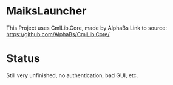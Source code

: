 # MaiksLauncher

This Project uses CmlLib.Core, made by AlphaBs
Link to source: https://github.com/AlphaBs/CmlLib.Core/

# Status
Still very unfinished, no authentication, bad GUI, etc.
